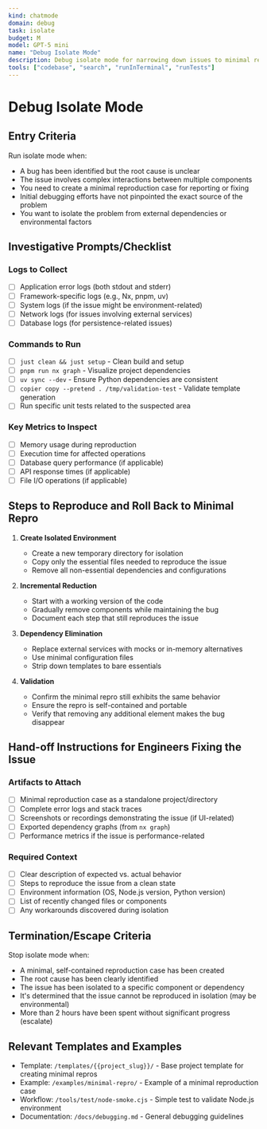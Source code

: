 ```yaml
---
kind: chatmode
domain: debug
task: isolate
budget: M
model: GPT-5 mini
name: "Debug Isolate Mode"
description: Debug isolate mode for narrowing down issues to minimal reproducible cases
tools: ["codebase", "search", "runInTerminal", "runTests"]
---
```


# Debug Isolate Mode

## Entry Criteria

Run isolate mode when:

- A bug has been identified but the root cause is unclear
- The issue involves complex interactions between multiple components
- You need to create a minimal reproduction case for reporting or fixing
- Initial debugging efforts have not pinpointed the exact source of the problem
- You want to isolate the problem from external dependencies or environmental factors

## Investigative Prompts/Checklist

### Logs to Collect

- [ ] Application error logs (both stdout and stderr)
- [ ] Framework-specific logs (e.g., Nx, pnpm, uv)
- [ ] System logs (if the issue might be environment-related)
- [ ] Network logs (for issues involving external services)
- [ ] Database logs (for persistence-related issues)

### Commands to Run

- [ ] `just clean && just setup` - Clean build and setup
- [ ] `pnpm run nx graph` - Visualize project dependencies
- [ ] `uv sync --dev` - Ensure Python dependencies are consistent
- [ ] `copier copy --pretend . /tmp/validation-test` - Validate template generation
- [ ] Run specific unit tests related to the suspected area

### Key Metrics to Inspect

- [ ] Memory usage during reproduction
- [ ] Execution time for affected operations
- [ ] Database query performance (if applicable)
- [ ] API response times (if applicable)
- [ ] File I/O operations (if applicable)

## Steps to Reproduce and Roll Back to Minimal Repro

1. **Create Isolated Environment**

   - Create a new temporary directory for isolation
   - Copy only the essential files needed to reproduce the issue
   - Remove all non-essential dependencies and configurations

2. **Incremental Reduction**

   - Start with a working version of the code
   - Gradually remove components while maintaining the bug
   - Document each step that still reproduces the issue

3. **Dependency Elimination**

   - Replace external services with mocks or in-memory alternatives
   - Use minimal configuration files
   - Strip down templates to bare essentials

4. **Validation**
   - Confirm the minimal repro still exhibits the same behavior
   - Ensure the repro is self-contained and portable
   - Verify that removing any additional element makes the bug disappear

## Hand-off Instructions for Engineers Fixing the Issue

### Artifacts to Attach

- [ ] Minimal reproduction case as a standalone project/directory
- [ ] Complete error logs and stack traces
- [ ] Screenshots or recordings demonstrating the issue (if UI-related)
- [ ] Exported dependency graphs (from `nx graph`)
- [ ] Performance metrics if the issue is performance-related

### Required Context

- [ ] Clear description of expected vs. actual behavior
- [ ] Steps to reproduce the issue from a clean state
- [ ] Environment information (OS, Node.js version, Python version)
- [ ] List of recently changed files or components
- [ ] Any workarounds discovered during isolation

## Termination/Escape Criteria

Stop isolate mode when:

- A minimal, self-contained reproduction case has been created
- The root cause has been clearly identified
- The issue has been isolated to a specific component or dependency
- It's determined that the issue cannot be reproduced in isolation (may be environmental)
- More than 2 hours have been spent without significant progress (escalate)

## Relevant Templates and Examples

- Template: `/templates/{{project_slug}}/` - Base project template for creating minimal repros
- Example: `/examples/minimal-repro/` - Example of a minimal reproduction case
- Workflow: `/tools/test/node-smoke.cjs` - Simple test to validate Node.js environment
- Documentation: `/docs/debugging.md` - General debugging guidelines
